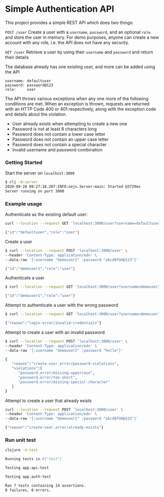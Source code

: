 # Simple Authentication API
This project provides a simple REST API which does two things:

`POST /user`
Create a user with a `username`, `password`, and an optional `role` and store the user in memory.
For demo purposes, anyone can create a new account with any role, i.e. the API does not have any security.

`GET /user`
Retrieve a user by using their `username` and `password` and return their details

The database already has one existing user, and more can be added using the API
```
username: defaultuser 
password: password@123
role:     user
```

The API throws various exceptions when any one more of the following conditions are met. When an exception is thrown, requests are returned with an HTTP Code 400 or 401 respectively, along with the exception code and details about the violation.

* User already exists when attempting to create a new one
* Password is not at least 8 characters long
* Password does not contain a lower case letter
* Password does not contain an upper case letter
* Password does not contain a special character
* Invalid username and password combination

### Getting Started
Start the server on `localhost:3000`
```bash
$ clj -A:server
2020-09-28 09:27:18.207:INFO:oejs.Server:main: Started @3729ms
Server running on port 3000
```
### Example usage
Authenticate as the existing default user:
```bash 
curl --location --request GET 'localhost:3000/user?username=defaultuser&password=password@123'

{"id":"defaultuser","role":"user"}
```
Create a user
```bash
$ curl --location --request POST 'localhost:3000/user' \
--header 'Content-Type: application/edn' \
--data-raw '{:username "demouser1" :password "abcdEFGH@123"}'

{"id":"demouser1","role":"user"}
```
Authenticate a user
```bash
$ curl --location --request GET 'localhost:3000/user?username=demouser1&password=abcdEFGH@123'

{"id":"demouser1","role":"user"}
```
Attempt to authenticate a user with the wrong password
```bash
$ curl --location --request GET 'localhost:3000/user?username=demouser1&password=forgottenpassword'

{"reason":"login.error/invalid-credentials"}
```
Attempt to create a user with an invalid password
```bash
$ curl --location --request POST 'localhost:3000/user' \
--header 'Content-Type: application/edn' \
--data-raw '{:username "demouser2" :password "hello"}'

{
   "reason":"create-user.error/password-violations",
   "violations":[
      "password.error/missing-uppercase",
      "password.error/too-short",
      "password.error/missing-special-character"
   ]
}
```
Attempt to create a user that already exists
```bash
curl --location --request POST 'localhost:3000/user' \
--header 'Content-Type: application/edn' \
--data-raw '{:username "demouser1" :password "abcdEFGH@123"}'

{"reason":"create-user.error/already-exists"}
```

### Run unit test
```bash
clojure -X:test       

Running tests in #{"test"}

Testing app.api-test

Testing app.auth-test

Ran 7 tests containing 14 assertions.
0 failures, 0 errors.
```
